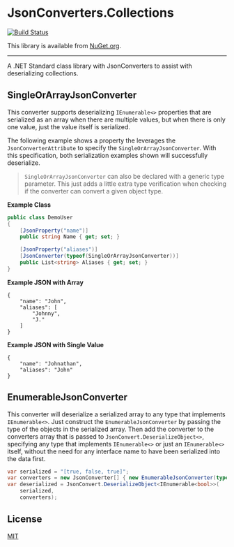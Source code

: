 # JsonConverters.Collections

[![Build Status](https://kyleherzog.visualstudio.com/JsonConverters.Collections/_apis/build/status/JsonConverters.Collections?branchName=master)](https://kyleherzog.visualstudio.com/JsonConverters.Collections/_build/latest?definitionId=3&branchName=master)

This library is available from [NuGet.org](https://www.nuget.org/packages/JsonConverters.Collections/).

--------------------------

A .NET Standard class library with JsonConverters to assist with deserializing collections.

## SingleOrArrayJsonConverter
This converter supports deserializing `IEnumerable<>` properties that are serialized as an array when there are multiple values, but when there is only one value, just the value itself is serialized.

The following example shows a property the leverages the `JsonConverterAttribute` to specify the `SingleOrArrayJsonConverter`.  With this specification, both serialization examples shown will successfully deserialize.

> `SingleOrArrayJsonConverter` can also be declared with a generic type parameter.  This just adds a little extra type verification when checking if the converter can convert a given object type.

**Example Class**
```c#
public class DemoUser
{
    [JsonProperty("name")]
    public string Name { get; set; }

    [JsonProperty("aliases")]
    [JsonConverter(typeof(SingleOrArrayJsonConverter))]
    public List<string> Aliases { get; set; }
}
```

**Example JSON with Array**
```
{
    "name": "John",
    "aliases": [
        "Johnny",
        "J."
    ]
}
```

**Example JSON with Single Value**
```
{
    "name": "Johnathan",
    "aliases": "John"
}
```

## EnumerableJsonConverter
This converter will deserialize a serialized array to any type that implements `IEnumerable<>`. Just construct the `EnumerableJsonConverter` by passing the type of the objects in the serialized array.  Then add the converter to the converters array that is passed to `JsonConvert.DeserializeObject<>`, specifying any type that implements `IEnumerable<>` or just an `IEnumerable<>` itself, without the need for any interface name to have been serialized into the data first. 

```c#
var serialized = "[true, false, true]";
var converters = new JsonConverter[] { new EnumerableJsonConverter(typeof(bool)) };
var deserialized = JsonConvert.DeserializeObject<IEnumerable<bool>>(
    serialized, 
    converters);
```

## License
[MIT](LICENSE)